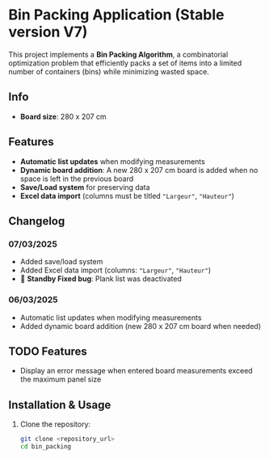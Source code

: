 # Bin Packing Application (Stable version V7)

This project implements a **Bin Packing Algorithm**, a combinatorial optimization problem that efficiently packs a set of items into a limited number of containers (bins) while minimizing wasted space.

## Info

- **Board size**: 280 x 207 cm

## Features

- **Automatic list updates** when modifying measurements  
- **Dynamic board addition**: A new 280 x 207 cm board is added when no space is left in the previous board  
- **Save/Load system** for preserving data  
- **Excel data import** (columns must be titled `"Largeur"`, `"Hauteur"`)  

## Changelog

### 07/03/2025
- Added save/load system  
- Added Excel data import (columns: `"Largeur"`, `"Hauteur"`)  
- 🐛 **Standby Fixed bug**: Plank list was deactivated  

### 06/03/2025
- Automatic list updates when modifying measurements  
- Added dynamic board addition (new 280 x 207 cm board when needed)  

## TODO Features

- Display an error message when entered board measurements exceed the maximum panel size  

## Installation & Usage

1. Clone the repository:  
   ```bash
   git clone <repository_url>
   cd bin_packing
